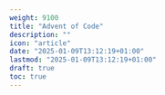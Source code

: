 ```yaml
---
weight: 9100
title: "Advent of Code"
description: ""
icon: "article"
date: "2025-01-09T13:12:19+01:00"
lastmod: "2025-01-09T13:12:19+01:00"
draft: true
toc: true
---
```

